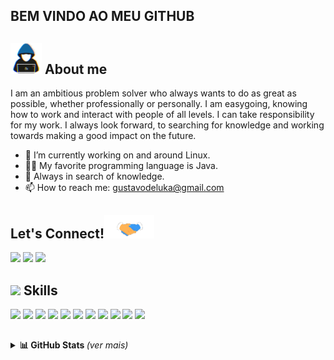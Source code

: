 ## BEM VINDO AO MEU GITHUB
## <picture><img src = "https://github.com/0xAbdulKhalid/0xAbdulKhalid/raw/main/assets/mdImages/about_me.gif" width = 50px></picture> **About me**

I am an ambitious problem solver who always wants to do as great as possible, whether professionally or personally. I am easygoing, knowing how to work and interact with people of all levels. I can take responsibility for my work. I always look forward, to searching for knowledge and working towards making a good impact on the future.

- 🔭 I’m currently working on and around Linux.
- 👨‍💻 My favorite programming language is Java.
- 🌱 Always in search of knowledge.
- 📫 How to reach me: gustavodeluka@gmail.com

<div>

 ## <b>Let's Connect!</b><img src="https://github.com/0xAbdulKhalid/0xAbdulKhalid/raw/main/assets/mdImages/handshake.gif" width="80">
 <a href="https://www.linkedin.com/in/gustavo-deluka-733a9b119/"><img src="https://img.shields.io/badge/LinkedIn-0077B5?style=for-the-badge&logo=linkedin&logoColor=white"/></a>
 <a href="mailto:gustavodeluka@gmail.com"><img src="https://img.shields.io/badge/Gmail-D14836?style=for-the-badge&logo=gmail&logoColor=white"/></a>
  <a href="https://instagram.com/gustavo_deluka" target="_blank"><img src="https://img.shields.io/badge/-Instagram-%23E4405F?style=for-the-badge&logo=instagram&logoColor=white" target="_blank"></a>
  
</div

<br>

## <img src="https://media2.giphy.com/media/QssGEmpkyEOhBCb7e1/giphy.gif?cid=ecf05e47a0n3gi1bfqntqmob8g9aid1oyj2wr3ds3mg700bl&rid=giphy.gif" width ="25"><b> Skills</b>

<p align="">
<img src="https://img.shields.io/badge/-java-E34A86?style=flat-square&logo=java"/>
<img src="https://img.shields.io/badge/-C++-00599C?style=flat-square&logo=c"/>
<img src="https://img.shields.io/badge/-HTML5-E34F26?style=flat-square&logo=html5&logoColor=white"/>
<img src="https://img.shields.io/badge/-CSS3-1572B6?style=flat-square&logo=css3"/>
<img src="https://img.shields.io/badge/-Bootstrap-563D7C?style=flat-square&logo=bootstrap"/>
<img src="https://img.shields.io/badge/-JavaScript-black?style=flat-square&logo=javascript"/>
<img src="https://img.shields.io/badge/-Nodejs-black?style=flat-square&logo=Node.js"/>
<img src="https://img.shields.io/badge/-React-black?style=flat-square&logo=react"/>
<img src="https://img.shields.io/badge/-MySQL-black?style=flat-square&logo=mysql"/>
<img src="https://img.shields.io/badge/-Git-black?style=flat-square&logo=git"/>
<img src="https://img.shields.io/badge/-GitHub-black?style=flat-square&logo=github"/>
</p>

##

 <details>
  <summary> <b>📊 GitHub Stats </b><i >(ver mais)</i> </summary>
  <br>
<div align="center">
  <p align = "left">
  <img height="147em" src="https://github-readme-stats.vercel.app/api?username=gustavodlk&show_icons=true&theme=dark&include_all_commits=true&count_private=true"/>
  <img height="147em" src="https://github-readme-streak-stats.herokuapp.com/?user=gustavodlk&show_icons=true&locale=en&layout=compact&theme=dark&line_height=0" />
</p>
 
  <div id="top" align ="left" >
   <img src="https://readme-typing-svg.demolab.com?font=Fira+Code&weight=700&size=18&duration=4000&pause=10&color=F78015&center=true&width=700&lines=Ou%C3%A7a+conselhos+e+aceite+instru%C3%A7%C3%B5es%2C+e+acabar%C3%A1+sendo+s%C3%A1bio.;Prov%C3%A9rbios+19%3A20" alt="Typing SVG" />
  </div>
  </div>
 
